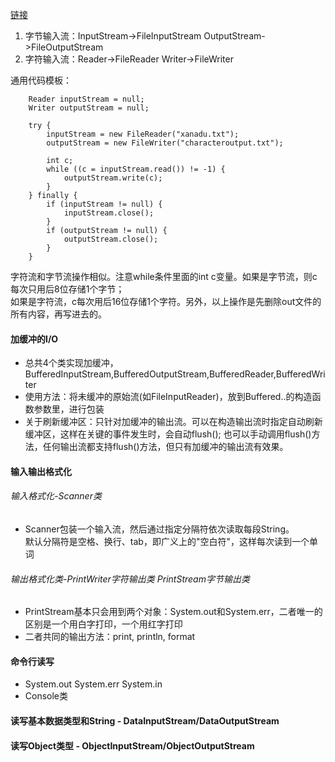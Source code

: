 [链接](https://docs.oracle.com/javase/tutorial/essential/io/formatting.html)
1. 字节输入流：InputStream->FileInputStream OutputStream->FileOutputStream
2. 字符输入流：Reader->FileReader Writer->FileWriter

通用代码模板：
        
        Reader inputStream = null;
        Writer outputStream = null;

        try {
            inputStream = new FileReader("xanadu.txt");
            outputStream = new FileWriter("characteroutput.txt");

            int c;
            while ((c = inputStream.read()) != -1) {
                outputStream.write(c);
            }
        } finally {
            if (inputStream != null) {
                inputStream.close();
            }
            if (outputStream != null) {
                outputStream.close();
            }
        }
        
字符流和字节流操作相似。注意while条件里面的int c变量。如果是字节流，则c每次只用后8位存储1个字节；  
如果是字符流，c每次用后16位存储1个字符。另外，以上操作是先删除out文件的所有内容，再写进去的。

#### 加缓冲的I/O
- 总共4个类实现加缓冲，BufferedInputStream,BufferedOutputStream,BufferedReader,BufferedWriter
- 使用方法：将未缓冲的原始流(如FileInputReader)，放到Buffered..的构造函数参数里，进行包装
- 关于刷新缓冲区：只针对加缓冲的输出流。可以在构造输出流时指定自动刷新缓冲区，这样在关键的事件发生时，会自动flush();
    也可以手动调用flush()方法，任何输出流都支持flush()方法，但只有加缓冲的输出流有效果。
    
#### 输入输出格式化
###### 输入格式化-Scanner类
- Scanner包装一个输入流，然后通过指定分隔符依次读取每段String。  
    默认分隔符是空格、换行、tab，即广义上的"空白符"，这样每次读到一个单词
###### 输出格式化类-PrintWriter字符输出类 PrintStream字节输出类
- PrintStream基本只会用到两个对象：System.out和System.err，二者唯一的区别是一个用白字打印，一个用红字打印
- 二者共同的输出方法：print, println, format

#### 命令行读写
- System.out System.err System.in
- Console类

#### 读写基本数据类型和String - DataInputStream/DataOutputStream

#### 读写Object类型 - ObjectInputStream/ObjectOutputStream